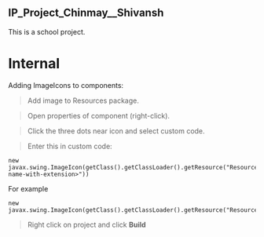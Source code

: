 ## IP_Project_Chinmay__Shivansh

This is a school project.

# Internal
Adding ImageIcons to components:  

> Add image to Resources package.  

> Open properties of component (right-click).  

> Click the three dots near icon and select custom code.  

> Enter this in custom code:  

    new javax.swing.ImageIcon(getClass().getClassLoader().getResource("Resources/<image-name-with-extension>")) 
    
 For example 
 
    new javax.swing.ImageIcon(getClass().getClassLoader().getResource("Resources/Billing_background.jpg"))  
    
   
> Right click on project and click <b>Build</b>
